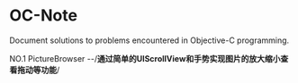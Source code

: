 # OC-Note
Document solutions to problems encountered in Objective-C programming.

NO.1 PictureBrowser
         --/**通过简单的UIScrollView和手势实现图片的放大缩小查看拖动等功能**/
